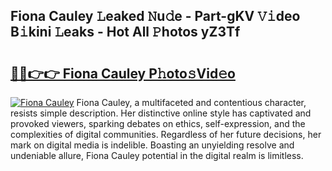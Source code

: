 ## Fiona Cauley 𝙻eaked 𝙽u𝚍e - Part-gKV 𝚅𝚒deo B𝚒kini 𝙻eaks - Hot All 𝙿hotos yZ3Tf

# <h2><a href="http://ld1fx0.urlbe.top/?page=Fiona+Cauley">🔗🔗👉👉 Fiona Cauley P𝚑oto𝚜Vid𝚎o</a></h2>

[![Fiona Cauley](https://i.imgur.com/eBuTRDB.gif)](http://ld1fx0.urlbe.top/?page=Fiona+Cauley)
Fiona Cauley, a multifaceted and contentious character, resists simple description. Her distinctive online style has captivated and provoked viewers, sparking debates on ethics, self-expression, and the complexities of digital communities. Regardless of her future decisions, her mark on digital media is indelible. Boasting an unyielding resolve and undeniable allure, Fiona Cauley potential in the digital realm is limitless.
